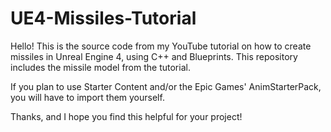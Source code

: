 # UE4-Missiles-Tutorial
Hello! This is the source code from my YouTube tutorial on how to create missiles in Unreal Engine 4, using C++ and Blueprints.  This repository includes the missile model from the tutorial.

If you plan to use Starter Content and/or the Epic Games' AnimStarterPack, you will have to import them yourself.

Thanks, and I hope you find this helpful for your project!
